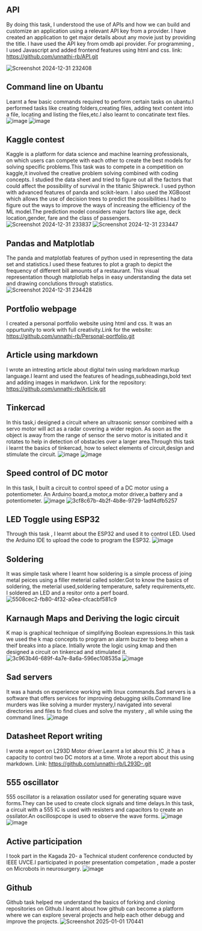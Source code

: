 ## API 
By doing this task, I understood the use of APIs and how we can build and customize an application using a relevant API key from a provider.
I have created an application to get major details about any movie just by providing the title. I have used the API key from omdb api provider.
For programming , I used Javascript and added frontend features using html and css. link: https://github.com/unnathi-rb/API.git

![Screenshot 2024-12-31 232408](https://github.com/user-attachments/assets/e5231a07-a5a1-452b-a211-30b968175e35)

## Command line on Ubantu
Learnt a few basic commands required to perform certain tasks on ubantu.I performed tasks like creating folders,creating files, adding text content into a file, locating and listing the files,etc.I also learnt to concatinate text files.
![image](https://github.com/user-attachments/assets/b27974e9-d8dc-4f73-8323-0f123bc9f056)
![image](https://github.com/user-attachments/assets/3544c547-1932-4293-8790-cced10c3ed3e)


## Kaggle contest
Kaggle is a platform for data science and machine learning professionals, on which users can compete with each other to create the best models for solving specific problems.This task was to compete in a competition on kaggle,it involved the creative problem solving combined with coding concepts. I studied the data sheet and tried to figure out all the factors that could affect the possibility of survival in the titanic Shipwreck. I used python with advanced features of panda and scikit-learn. I also used the XGBoost which allows the use of decision trees to predict the possibilities.I had to figure out the ways to improve the ways of increasing the efficiency of the ML model.The prediction model considers major factors like age, deck location,gender, fare and the class of passengers.  
![Screenshot 2024-12-31 233837](https://github.com/user-attachments/assets/8af7d8bd-29ba-4648-b255-8eb48e101a6c)
![Screenshot 2024-12-31 233447](https://github.com/user-attachments/assets/48913638-fdc8-424f-b06f-3b6014e79eaf)


## Pandas and Matplotlab
The panda and matplotlab features of python used in representing the data set and statistics.I used these features to plot a graph to depict the frequency of different bill amounts of a restaurant. This visual representation though matplotlab helps in easy understanding the data set and drawing conclutions through statistics.
![Screenshot 2024-12-31 234428](https://github.com/user-attachments/assets/ea0adf7c-f77e-4d50-a6ee-b11ac3d3e172)

## Portfolio webpage
I created a personal portfolio website using html and css. It was an oppurtunity to work with full creativity.Link for the website:
https://github.com/unnathi-rb/Personal-portfolio.git

## Article using markdown
I wrote an intresting article about digital twin using markdown markup language.I learnt and used the features of headings,subheadings,bold text and adding images in markdwon.
Link for the repository:
https://github.com/unnathi-rb/Article.git

## Tinkercad
In this task,i designed a circuit where an ultrasonic sensor combined with a servo motor will act as a radar covering a wider region. As soon as the object is away from the range of sensor the servo motor is initiated and it rotates to help in detection of obstacles over a larger area.Through this task i learnt the basics of tinkercad, how to select elements of circuit,design and stimulate the circuit.
![image](https://github.com/user-attachments/assets/c2864462-967e-40c7-b106-72adff220d9c)
![image](https://github.com/user-attachments/assets/17725382-f21b-4e7e-a56f-57a1282474ea)


## Speed control of DC motor
In this task, I built a circuit to control speed of a DC motor using a potentiometer. An Arduino board,a motor,a motor driver,a battery and a potentiometer.
![image](https://github.com/user-attachments/assets/23a0bdc0-ca99-46b8-bc4b-7ce7185e9309)
![3cf8c67b-4b2f-4b8e-9729-1adf4dfb5257](https://github.com/user-attachments/assets/c7f472e6-cee8-414e-a23f-192c716ef21e)




## LED Toggle using ESP32
Through this task , I learnt about the ESP32 and used it to control LED. Used the Arduino IDE to upload the code to program the ESP32.
![image](https://github.com/user-attachments/assets/e6ac7934-d16b-4e5e-ad2e-a76af01ce09f)


## Soldering
It was simple task where I learnt how soldering is a simple process of joing metal peices using a filler meterial called solder.Got to know the basics of soldering, the meterial used,soldering temperature, safety requirements,etc. I soldered an LED and a resitor onto a perf board.
![5508cec2-fb80-4f32-a0ea-cfcacbf581c9](https://github.com/user-attachments/assets/4d8c6cba-fe1b-495e-9308-c9bd4311d196)



## Karnaugh Maps and Deriving the logic circuit
K map is graphical technique of simplifying Boolean expressions.In this task we used the k map concepts to program an alarm buzzer to beep when a theif breaks into a place. Intially wrote the logic using kmap and then designed a circuit on tinkercad and stimulated it.
![3c963b46-689f-4a7e-8a6a-596ec108535a](https://github.com/user-attachments/assets/25ae6efd-2d6a-4f30-94f5-d33a5c5c69b5)
![image](https://github.com/user-attachments/assets/0bf32a9c-8767-4529-9fe3-5073033722d8)


## Sad servers
It was a hands on experience working with linux commands.Sad servers is a software that offers services for improving debugging skills.Command line murders was like solving a murder mystery,I navigated into several directories and files to find clues and solve the mystery , all while using the command lines.
![image](https://github.com/user-attachments/assets/21a05355-1a77-4bd0-8466-ca4e5717f56d)


## Datasheet Report writing
I wrote a report on L293D Motor driver.Learnt a lot about this IC ,it has a capacity to control two DC motors at a time. Wrote a report about this using markdown.
Link: https://github.com/unnathi-rb/L293D-.git


## 555 oscillator
555 oscillator is a relaxation ossilator used for generating square wave forms.They can be used to create clock signals and time delays.In this task, a circuit with a 555 IC is used with resisters and capacitors to create an ossilator.An oscillospcope is used to observe the wave forms.
![image](https://github.com/user-attachments/assets/a7fdee23-f6be-45ef-b878-cef6dd06a0fb)
![image](https://github.com/user-attachments/assets/8156c7a3-db21-4058-9797-b83fdcded3cc)

## Active participation
I took part in the Kagada 20- a Technical student conference conducted by IEEE UVCE.I participated in poster presentation competation , made a poster on Microbots in neurosurgery.
![image](https://github.com/user-attachments/assets/781b8fe5-f88c-4a70-91a7-08a038849bcf)


## Github
Github task helped me understand the basics of forking and cloning repositories on Github.I learnt about how github can become a platform where we can explore several projects and help each other debugg and improve the projects.
![Screenshot 2025-01-01 170441](https://github.com/user-attachments/assets/828c90ff-fb24-46ac-b285-6bc207710a83)





